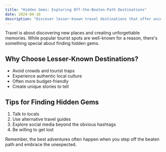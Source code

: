 ```yaml
---
title: "Hidden Gems: Exploring Off-the-Beaten-Path Destinations"
date: 2024-04-16
description: "Discover lesser-known travel destinations that offer unique experiences"
---
```


Travel is about discovering new places and creating unforgettable memories. While popular tourist spots are well-known for a reason, there's something special about finding hidden gems.

## Why Choose Lesser-Known Destinations?

- Avoid crowds and tourist traps
- Experience authentic local culture
- Often more budget-friendly
- Create unique stories to tell

## Tips for Finding Hidden Gems

1. Talk to locals
2. Use alternative travel guides
3. Explore social media beyond the obvious hashtags
4. Be willing to get lost

Remember, the best adventures often happen when you step off the beaten path and embrace the unexpected. 